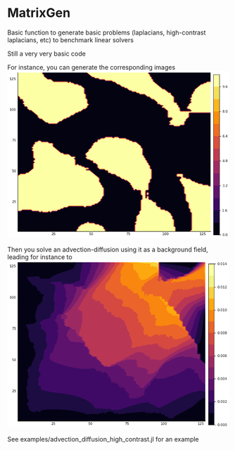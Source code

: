 # MatrixGen

Basic function to generate basic problems (laplacians, high-contrast laplacians, etc)
to benchmark linear solvers

Still a very very basic code

For instance, you can generate the corresponding images
![a](https://github.com/leopoldcambier/MatrixGen/raw/master/pics/a.png)

Then you solve an advection-diffusion using it as a background field, leading for instance to
![u](https://github.com/leopoldcambier/MatrixGen/raw/master/pics/u.png)

See examples/advection_diffusion_high_contrast.jl for an example
